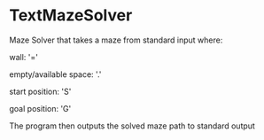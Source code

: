 # TextMazeSolver

Maze Solver that takes a maze from standard input where:

  wall:                       '='
  
  empty/available space:      '.'
  
  start position:             'S'
  
  goal position:              'G'

The program then outputs the solved maze path to standard output

